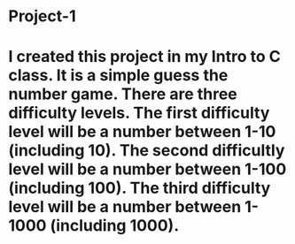 # Project-1
# I created this project in my Intro to C class. It is a simple guess the number game. There are three difficulty levels. The first difficulty level will be a number between 1-10 (including 10). The second difficultly level will be a number between 1-100 (including 100). The third difficulty level will be a number between 1-1000 (including 1000). 
